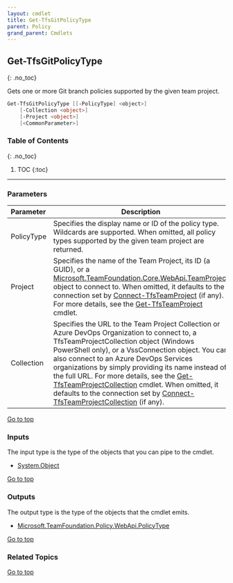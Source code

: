 ```yaml
---
layout: cmdlet
title: Get-TfsGitPolicyType
parent: Policy
grand_parent: Cmdlets
---
```

## Get-TfsGitPolicyType
{: .no_toc}

Gets one or more Git branch policies supported by the given team project.

```powershell
Get-TfsGitPolicyType [[-PolicyType] <object>]
    [-Collection <object>]
    [-Project <object>]
    [<CommonParameter>]

```

### Table of Contents
{: .no_toc}

1. TOC
{:toc}

-----
### Parameters

| Parameter | Description |
|:----------|-------------|
 | PolicyType | Specifies the display name or ID of the policy type. Wildcards are supported. When omitted, all policy types supported by the given team project are returned. |
 | Project | Specifies the name of the Team Project, its ID (a GUID), or a [Microsoft.TeamFoundation.Core.WebApi.TeamProject](https://docs.microsoft.com/en-us/dotnet/api/Microsoft.TeamFoundation.Core.WebApi.TeamProject) object to connect to. When omitted, it defaults to the connection set by [Connect-TfsTeamProject](/Cmdlets/Connection/Connect-TfsTeamProject) (if any). For more details, see the [Get-TfsTeamProject](/Cmdlets/TeamProject/Get-TfsTeamProject) cmdlet. |
 | Collection | Specifies the URL to the Team Project Collection or Azure DevOps Organization to connect to, a TfsTeamProjectCollection object (Windows PowerShell only), or a VssConnection object. You can also connect to an Azure DevOps Services organizations by simply providing its name instead of the full URL. For more details, see the [Get-TfsTeamProjectCollection](/Cmdlets/TeamProjectCollection/Get-TfsTeamProjectCollection) cmdlet. When omitted, it defaults to the connection set by [Connect-TfsTeamProjectCollection](/Cmdlets/Connection/Connect-TfsTeamProjectCollection) (if any). |
 
[Go to top](#get-tfsgitpolicytype)

### Inputs

The input type is the type of the objects that you can pipe to the cmdlet.

* [System.Object](https://docs.microsoft.com/en-us/dotnet/api/System.Object)

[Go to top](#get-tfsgitpolicytype)

### Outputs

The output type is the type of the objects that the cmdlet emits.

* [Microsoft.TeamFoundation.Policy.WebApi.PolicyType](https://docs.microsoft.com/en-us/dotnet/api/Microsoft.TeamFoundation.Policy.WebApi.PolicyType)

[Go to top](#get-tfsgitpolicytype)

### Related Topics



[Go to top](#get-tfsgitpolicytype)

